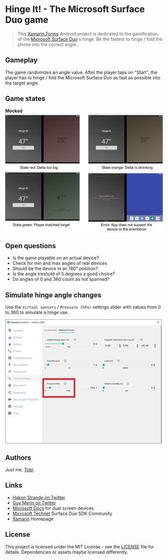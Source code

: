 # Hinge It! - The Microsoft Surface Duo game
> This [Xamarin.Forms](https://dotnet.microsoft.com/apps/xamarin) Android project is dedicated to the gamification of the [Microsoft Surface Duo](https://www.microsoft.com/en-us/surface/devices/surface-duo)'s hinge. Be the fastest to hinge / fold the phone into the correct angle.

## Gameplay
The game randomizes an angle value. After the player taps on "Start", the player has to hinge / fold the Microsoft Surface Duo as fast as possible into the target angle.

## Game states

**Mocked**
![Summary](docs/summary.png)

## Open questions
- Is the game playable on an actual device?
- Check for min and max angles of real devices
- Should be the device in an 180° position?
- Is the angle treshold of 5 degrees a good choice?
- Do angles of 0 and 360 count as not spanned?

## Simulate hinge angle changes
Use the `Virtual sensors` / `Pressure (hPa)` settings slider with values from 0 to 360 to simulate a hinge use.

![Hinge value](docs/sensor.png)

## Authors
Just me, [Tobi]([https://tscholze.github.io).

## Links
- [Hakon Strande on Twitter](https://twitter.com/HakonStrande)
- [Guy Merin on Twitter](https://twitter.com/gmerin)
- [Microsoft Docs](https://docs.microsoft.com/en-us/dual-screen/android/get-duo-sdk?tabs=java) for dual screen devices
- [Microsoft Technet](https://techcommunity.microsoft.com/t5/surface-duo-sdk/bd-p/SurfaceDuoSDK) Surface Duo SDK Community
- [Xamarin](https://dotnet.microsoft.com/apps/xamarin) Homepage

## License
This project is licensed under the MIT License - see the [LICENSE](LICENSE) file for details.
Dependencies or assets maybe licensed differently.
